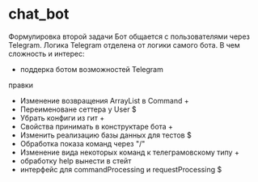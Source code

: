 # chat_bot
Формулировка второй задачи
Бот общается с пользователями через Telegram. 
Логика Telegram отделена от логики самого бота.
В чем сложность и интерес:
- поддерка ботом возможностей Telegram 


правки
- Изменение возвращения ArrayList в Command +
- Переименоване сеттера у User $
- Убрать конфиги из гит +
- Свойства принимать в конструктаре бота +
- Изменить реализацию базы данных для тестов $
- Обработка показа команд через "/"
- Изменение вида некоторых команд к телеграмовскому типу +
- обработку help вынести в стейт
- интерфейс для commandProcessing и requestProcessing $